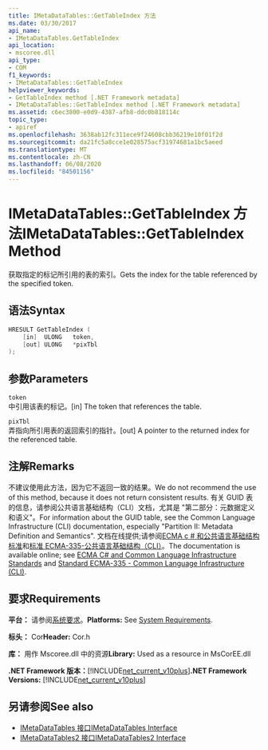 ```yaml
---
title: IMetaDataTables::GetTableIndex 方法
ms.date: 03/30/2017
api_name:
- IMetaDataTables.GetTableIndex
api_location:
- mscoree.dll
api_type:
- COM
f1_keywords:
- IMetaDataTables::GetTableIndex
helpviewer_keywords:
- GetTableIndex method [.NET Framework metadata]
- IMetaDataTables::GetTableIndex method [.NET Framework metadata]
ms.assetid: c6ec3800-e0d9-4387-afb8-ddc0b818114c
topic_type:
- apiref
ms.openlocfilehash: 3638ab12fc311ece9f24608cbb36219e10f01f2d
ms.sourcegitcommit: da21fc5a8cce1e028575acf31974681a1bc5aeed
ms.translationtype: MT
ms.contentlocale: zh-CN
ms.lasthandoff: 06/08/2020
ms.locfileid: "84501156"
---
```

# <a name="imetadatatablesgettableindex-method"></a><span data-ttu-id="52570-102">IMetaDataTables::GetTableIndex 方法</span><span class="sxs-lookup"><span data-stu-id="52570-102">IMetaDataTables::GetTableIndex Method</span></span>
<span data-ttu-id="52570-103">获取指定的标记所引用的表的索引。</span><span class="sxs-lookup"><span data-stu-id="52570-103">Gets the index for the table referenced by the specified token.</span></span>  
  
## <a name="syntax"></a><span data-ttu-id="52570-104">语法</span><span class="sxs-lookup"><span data-stu-id="52570-104">Syntax</span></span>  
  
```cpp  
HRESULT GetTableIndex (  
    [in]  ULONG   token,  
    [out] ULONG   *pixTbl  
);  
```  
  
## <a name="parameters"></a><span data-ttu-id="52570-105">参数</span><span class="sxs-lookup"><span data-stu-id="52570-105">Parameters</span></span>  
 `token`  
 <span data-ttu-id="52570-106">中引用该表的标记。</span><span class="sxs-lookup"><span data-stu-id="52570-106">[in] The token that references the table.</span></span>  
  
 `pixTbl`  
 <span data-ttu-id="52570-107">弄指向所引用表的返回索引的指针。</span><span class="sxs-lookup"><span data-stu-id="52570-107">[out] A pointer to the returned index for the referenced table.</span></span>  
  
## <a name="remarks"></a><span data-ttu-id="52570-108">注解</span><span class="sxs-lookup"><span data-stu-id="52570-108">Remarks</span></span>  
 <span data-ttu-id="52570-109">不建议使用此方法，因为它不返回一致的结果。</span><span class="sxs-lookup"><span data-stu-id="52570-109">We do not recommend the use of this method, because it does not return consistent results.</span></span> <span data-ttu-id="52570-110">有关 GUID 表的信息，请参阅公共语言基础结构（CLI）文档，尤其是 "第二部分：元数据定义和语义"。</span><span class="sxs-lookup"><span data-stu-id="52570-110">For information about the GUID table, see the Common Language Infrastructure (CLI) documentation, especially "Partition II: Metadata Definition and Semantics".</span></span> <span data-ttu-id="52570-111">文档在线提供;请参阅[ECMA c # 和公共语言基础结构标准](../../../standard/components.md#applicable-standards)和[标准 ECMA-335-公共语言基础结构（CLI）](http://www.ecma-international.org/publications/standards/Ecma-335.htm)。</span><span class="sxs-lookup"><span data-stu-id="52570-111">The documentation is available online; see [ECMA C# and Common Language Infrastructure Standards](../../../standard/components.md#applicable-standards) and [Standard ECMA-335 - Common Language Infrastructure (CLI)](http://www.ecma-international.org/publications/standards/Ecma-335.htm).</span></span>  
  
## <a name="requirements"></a><span data-ttu-id="52570-112">要求</span><span class="sxs-lookup"><span data-stu-id="52570-112">Requirements</span></span>  
 <span data-ttu-id="52570-113">**平台：** 请参阅[系统要求](../../get-started/system-requirements.md)。</span><span class="sxs-lookup"><span data-stu-id="52570-113">**Platforms:** See [System Requirements](../../get-started/system-requirements.md).</span></span>  
  
 <span data-ttu-id="52570-114">**标头：** Cor</span><span class="sxs-lookup"><span data-stu-id="52570-114">**Header:** Cor.h</span></span>  
  
 <span data-ttu-id="52570-115">**库：** 用作 Mscoree.dll 中的资源</span><span class="sxs-lookup"><span data-stu-id="52570-115">**Library:** Used as a resource in MsCorEE.dll</span></span>  
  
 <span data-ttu-id="52570-116">**.NET Framework 版本：**[!INCLUDE[net_current_v10plus](../../../../includes/net-current-v10plus-md.md)]</span><span class="sxs-lookup"><span data-stu-id="52570-116">**.NET Framework Versions:** [!INCLUDE[net_current_v10plus](../../../../includes/net-current-v10plus-md.md)]</span></span>  
  
## <a name="see-also"></a><span data-ttu-id="52570-117">另请参阅</span><span class="sxs-lookup"><span data-stu-id="52570-117">See also</span></span>

- [<span data-ttu-id="52570-118">IMetaDataTables 接口</span><span class="sxs-lookup"><span data-stu-id="52570-118">IMetaDataTables Interface</span></span>](imetadatatables-interface.md)
- [<span data-ttu-id="52570-119">IMetaDataTables2 接口</span><span class="sxs-lookup"><span data-stu-id="52570-119">IMetaDataTables2 Interface</span></span>](imetadatatables2-interface.md)
